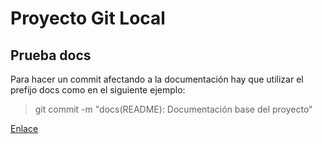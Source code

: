 # Proyecto Git Local

## Prueba docs
Para hacer un commit afectando a la documentación hay que utilizar el prefijo docs como en el siguiente ejemplo:

> git commit -m "docs(README): Documentación base del proyecto"

[Enlace](.src/App.java)